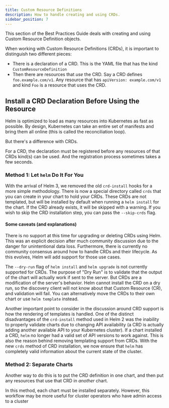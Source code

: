 ```yaml
---
title: Custom Resource Definitions
description: How to handle creating and using CRDs.
sidebar_position: 7
---
```


This section of the Best Practices Guide deals with creating and using Custom
Resource Definition objects.

When working with Custom Resource Definitions (CRDs), it is important to
distinguish two different pieces:

- There is a declaration of a CRD. This is the YAML file that has the kind
  `CustomResourceDefinition`
- Then there are resources that _use_ the CRD. Say a CRD defines
  `foo.example.com/v1`. Any resource that has `apiVersion: example.com/v1` and
  kind `Foo` is a resource that uses the CRD.

## Install a CRD Declaration Before Using the Resource

Helm is optimized to load as many resources into Kubernetes as fast as possible.
By design, Kubernetes can take an entire set of manifests and bring them all
online (this is called the reconciliation loop).

But there's a difference with CRDs.

For a CRD, the declaration must be registered before any resources of that CRDs
kind(s) can be used. And the registration process sometimes takes a few seconds.

### Method 1: Let `helm` Do It For You

With the arrival of Helm 3, we removed the old `crd-install` hooks for a more
simple methodology. There is now a special directory called `crds` that you can
create in your chart to hold your CRDs. These CRDs are not templated, but will
be installed by default when running a `helm install` for the chart. If the CRD
already exists, it will be skipped with a warning. If you wish to skip the CRD
installation step, you can pass the `--skip-crds` flag.

#### Some caveats (and explanations)

There is no support at this time for upgrading or deleting CRDs using Helm. This
was an explicit decision after much community discussion due to the danger for
unintentional data loss. Furthermore, there is currently no community consensus
around how to handle CRDs and their lifecycle. As this evolves, Helm will add
support for those use cases.

The `--dry-run` flag of `helm install` and `helm upgrade` is not currently
supported for CRDs. The purpose of "Dry Run" is to validate that the output of
the chart will actually work if sent to the server. But CRDs are a modification
of the server's behavior. Helm cannot install the CRD on a dry run, so the
discovery client will not know about that Custom Resource (CR), and validation
will fail. You can alternatively move the CRDs to their own chart or use `helm
template` instead.

Another important point to consider in the discussion around CRD support is how
the rendering of templates is handled. One of the distinct disadvantages of the
`crd-install` method used in Helm 2 was the inability to properly validate
charts due to changing API availability (a CRD is actually adding another
available API to your Kubernetes cluster). If a chart installed a CRD, `helm` no
longer had a valid set of API versions to work against. This is also the reason
behind removing templating support from CRDs. With the new `crds` method of CRD
installation, we now ensure that `helm` has completely valid information about
the current state of the cluster.

### Method 2: Separate Charts

Another way to do this is to put the CRD definition in one chart, and then put
any resources that use that CRD in _another_ chart.

In this method, each chart must be installed separately. However, this workflow
may be more useful for cluster operators who have admin access to a cluster
